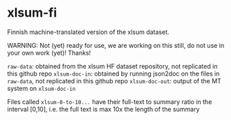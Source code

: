 # xlsum-fi

Finnish machine-translated version of the xlsum dataset.

WARNING: Not (yet) ready for use, we are working on this still, do not use in your own work (yet)! Thanks!

`raw-data`: obtained from the xlsum HF dataset repository, not replicated in this github repo
`xlsum-doc-in`: obtained by running json2doc on the files in `raw-data`, not replicated in this github repo
`xlsum-doc-out`: output of the MT system on `xlsum-doc-in`

Files called `xlsum-0-to-10...` have their full-text to summary ratio in the interval [0,10], i.e. the full text is max 10x the length of the summary

